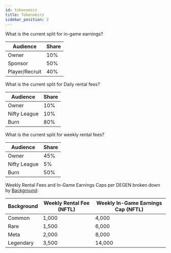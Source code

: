 ```yaml
---
id: tokenomics
title: Tokenomics
sidebar_position: 2
---
```


What is the current split for in-game earnings?

| Audience       | Share |
| -------------- | ----- |
| Owner          | 10%   |
| Sponsor        | 50%   |
| Player/Recruit | 40%   |

What is the current split for Daily rental fees?

| Audience     | Share |
| ------------ | ----- |
| Owner        | 10%   |
| Nifty League | 10%   |
| Burn         | 80%   |

What is the current split for weekly rental fees?

| Audience     | Share |
| ------------ | ----- |
| Owner        | 45%   |
| Nifty League | 5%    |
| Burn         | 50%   |

Weekly Rental Fees and In-Game Earnings Caps per DEGEN broken down by [Background](https://niftyleague.com/docs/overview/degens/backgrounds):

| Background | Weekly Rental Fee (NFTL) | Weekly In-Game Earnings Cap (NFTL) |
| ---------- | ------------------------ | ---------------------------------- |
| Common     | 1,000                    | 4,000                              |
| Rare       | 1,500                    | 6,000                              |
| Meta       | 2,000                    | 8,000                              |
| Legendary  | 3,500                    | 14,000                             |
